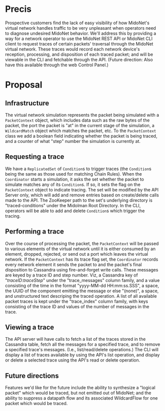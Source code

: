 # Precis

Prospective customers find the lack of easy visibility of how MidoNet's
virtual network handles traffic to be very unpleasant when operators
need to diagnose undesired MidoNet behavior.  We'll address this by
providing a way for a network operator to use the MidoNet REST API or
MidoNet CLI client to request traces of certain packets' traversal through
the MidoNet virtual network.  These traces would record each network
device's reception, processing, and disposition of each traced packet;
and will be viewable in the CLI and fetchable through the API.
(Future direction:  Also have this available through the web Control Panel.)

# Proposal

## Infrastructure
The virtual network simulation represents the packet being simulated
with a `PacketContext` object, which includes data such as the raw bytes
of the packet, the port the packet is "at" in the current stage of
the simulation, a `WildcardMatch` object which matches the packet, etc.
To the `PacketContext` class we add a boolean field indicating whether
the packet is being traced, and a counter of what "step" number the
simulation is currently at.

## Requesting a trace

We have a `ReplicatedSet` of `Condition`s to trigger traces
(the `Condition`s being the same as those used for matching Chain Rules).
When the `Coordinator` starts a simulation, it asks the set whether
the packet to simulate matches any of its `Condition`s.  If so, it
sets the flag on the `PacketContext` object to indicate tracing.
The set will be modified by the API Server only, which will add and
remove entries based on create/delete calls made to the API.
The ZooKeeper path to the set's underlying directory is "traced-conditions"
under the Midolman Root Directory.
In the CLI, operators will be able to add and delete `Condition`s which
trigger the tracing.

## Performing a trace

Over the course of processing the packet, the `PacketContext` will be passed
to various elements of the virtual network until it is either consumed
by an element, dropped, rejected, or send out a port which leaves the
virtual network.  If the `PacketContext` has its trace flag set, the
`Coordinator` records every network element it sends the packet to and
the packet's final disposition to Cassandra using fire-and-forget write calls.
These messages are keyed by a trace ID and step number.  Viz, a Cassandra
key of "*traceID*:*traceStep*" under the "trace_messages" column family,
and a value consisting of the time in the format "yyyy-MM-dd HH:mm:ss.SSS",
a space, the UUID of the component emitting the message or else "(none)",
a space, and unstructured text descriping the traced operation.  A list
of all available packet traces is kept under the "trace_index" column
family, with keys consisting of the trace ID and values of the number
of messages in the trace.

## Viewing a trace

The API server will have calls to fetch a list of the traces stored
in the Cassandra table, fetch all the messages for a specified trace,
and to remove a specified trace's messages.  (I.e., list/read/delete
operations.)  The CLI will display a list of traces available
by using the API's list operation, and display or delete a selected
trace using the API's read or delete operation.

## Future directions

Features we'd like for the future include the ability to synthesize
a "logical packet" which would be traced, but not emitted out of
MidoNet; and the ability to suppress a datapath flow and its
associated WildcardFlow for one packet which would be traced.

